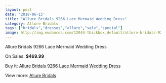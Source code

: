 ```yaml
---
layout: post
date: '2018-06-15'
title: "Allure Bridals 9266 Lace Mermaid Wedding Dress"
category: Allure Bridals
tags: ["bridals","dresses","allure","sale","special"]
image: http://img.eudances.com/12044-thickbox_default/allure-bridals-9266-lace-mermaid-wedding-dress.jpg
---
```

Allure Bridals 9266 Lace Mermaid Wedding Dress

On Sales: **$469.99**
<a href="https://www.eudances.com/en/allure-bridals/3765-allure-bridals-9266-lace-mermaid-wedding-dress.html"><amp-img layout="responsive" width="600" height="600" src="//img.eudances.com/12044-thickbox_default/allure-bridals-9266-lace-mermaid-wedding-dress.jpg" alt="Allure Bridals 9266 Lace Mermaid Wedding Dress 0" /></a>
<a href="https://www.eudances.com/en/allure-bridals/3765-allure-bridals-9266-lace-mermaid-wedding-dress.html"><amp-img layout="responsive" width="600" height="600" src="//img.eudances.com/12047-thickbox_default/allure-bridals-9266-lace-mermaid-wedding-dress.jpg" alt="Allure Bridals 9266 Lace Mermaid Wedding Dress 1" /></a>
<a href="https://www.eudances.com/en/allure-bridals/3765-allure-bridals-9266-lace-mermaid-wedding-dress.html"><amp-img layout="responsive" width="600" height="600" src="//img.eudances.com/12046-thickbox_default/allure-bridals-9266-lace-mermaid-wedding-dress.jpg" alt="Allure Bridals 9266 Lace Mermaid Wedding Dress 2" /></a>
<a href="https://www.eudances.com/en/allure-bridals/3765-allure-bridals-9266-lace-mermaid-wedding-dress.html"><amp-img layout="responsive" width="600" height="600" src="//img.eudances.com/12045-thickbox_default/allure-bridals-9266-lace-mermaid-wedding-dress.jpg" alt="Allure Bridals 9266 Lace Mermaid Wedding Dress 3" /></a>

Buy it: [Allure Bridals 9266 Lace Mermaid Wedding Dress](https://www.eudances.com/en/allure-bridals/3765-allure-bridals-9266-lace-mermaid-wedding-dress.html "Allure Bridals 9266 Lace Mermaid Wedding Dress")

View more: [Allure Bridals](https://www.eudances.com/en/2-allure-bridals "Allure Bridals")